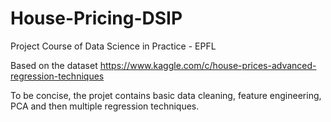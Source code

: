 # House-Pricing-DSIP

Project Course of Data Science in Practice - EPFL

Based on the dataset https://www.kaggle.com/c/house-prices-advanced-regression-techniques

To be concise, the projet contains basic data cleaning, feature engineering, PCA and then multiple regression techniques.
